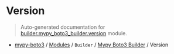 # Version

> Auto-generated documentation for [builder.mypy_boto3_builder.version](https://github.com/vemel/mypy_boto3/blob/master/builder/mypy_boto3_builder/version.py) module.

- [mypy-boto3](../../README.md#mypy_boto3) / [Modules](../../MODULES.md#mypy-boto3-modules) / `Builder` / [Mypy Boto3 Builder](index.md#mypy-boto3-builder) / Version
